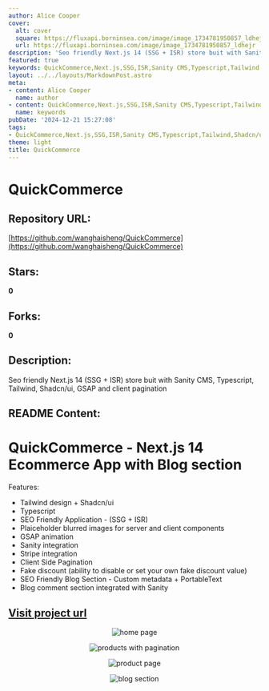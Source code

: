```yaml
---
author: Alice Cooper
cover:
  alt: cover
  square: https://fluxapi.borninsea.com/image/image_1734781950857_ldhejr
  url: https://fluxapi.borninsea.com/image/image_1734781950857_ldhejr
description: 'Seo friendly Next.js 14 (SSG + ISR) store buit with Sanity CMS, Typescript, Tailwind, Shadcn/ui, GSAP and client pagination'
featured: true
keywords: QuickCommerce,Next.js,SSG,ISR,Sanity CMS,Typescript,Tailwind,Shadcn/ui,GSAP,client pagination,SEO friendly,Plaiceholder images,Stripe integration,Blog section,PortableText,Pagination,discount, Sanity integration
layout: ../../layouts/MarkdownPost.astro
meta:
- content: Alice Cooper
  name: author
- content: QuickCommerce,Next.js,SSG,ISR,Sanity CMS,Typescript,Tailwind,Shadcn/ui,GSAP,client pagination,SEO friendly,Plaiceholder images,Stripe integration,Blog section,PortableText,Pagination,discount, Sanity integration
  name: keywords
pubDate: '2024-12-21 15:27:08'
tags:
- QuickCommerce,Next.js,SSG,ISR,Sanity CMS,Typescript,Tailwind,Shadcn/ui,GSAP,client pagination,SEO friendly,placeholder images,GSAP animation,Sanity integration, Stripe integration,client side pagination,fake discount,SEO friendly blog section,PortableText, Sanity integration
theme: light
title: QuickCommerce
---
```


# QuickCommerce

## Repository URL: 
[https://github.com/wanghaisheng/QuickCommerce](https://github.com/wanghaisheng/QuickCommerce)

## Stars: 
**0**

## Forks: 
**0**

## Description: 
Seo friendly Next.js 14 (SSG + ISR) store buit with Sanity CMS, Typescript, Tailwind, Shadcn/ui, GSAP and client pagination

## README Content: 
# QuickCommerce - Next.js 14 Ecommerce App with Blog section

Features:

- Tailwind design + Shadcn/ui
- Typescript
- SEO Friendly Application - (SSG + ISR)
- Plaiceholder blurred images for server and client components
- GSAP animation
- Sanity integration
- Stripe integration 
- Client Side Pagination
- Fake discount (ability to disable or set your own fake discount value)
- SEO Friendly Blog Section - Custom metadata + PortableText
- Blog comment section integrated with Sanity

##  [Visit project url](https://quick-commerce-theta.vercel.app/)

<p align="center" width="100%">
  <img src="public/newScreen1.png" alt="home page" title="screen1" />
</p>

<p align="center" width="100%">
  <img src="public/newScreen2.png" alt="products with pagination" title="screen2" />
</p>

<p align="center" width="100%">
  <img src="public/newScreen3.png" alt="product page" title="screen3" />
</p>
<p align="center" width="100%">
  <img src="public/screen4.png" alt="blog section" title="screen1" />
</p>
